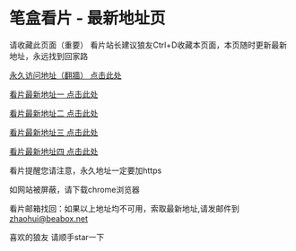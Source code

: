 # 笔盒看片 - 最新地址页

请收藏此页面（重要）
看片站长建议狼友Ctrl+D收藏本页面，本页随时更新最新地址，永远找到回家路

[永久访问地址（翻牆） 点击此处](https://beabox.net/)

[看片最新地址一 点击此处](https://2kzkca0ohk.shop)

[看片最新地址二 点击此处](https://2mxpf1204gj.wiki)

[看片最新地址三 点击此处](https://2xjngytiqjr3.wiki)

[看片最新地址四 点击此处](https://5iy1mppwo7qw.shop)

看片提醒您请注意，永久地址一定要加https

如网站被屏蔽，请下载chrome浏览器

看片邮箱找回：如果以上地址均不可用，索取最新地址,请发邮件到 zhaohui@beabox.net

喜欢的狼友 请顺手star一下